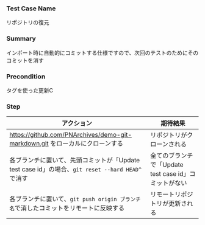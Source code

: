 ### Test Case Name
リポジトリの復元

### Summary
インポート時に自動的にコミットする仕様ですので、次回のテストのためにそのコミットを消す

### Precondition
タグを使った更新C

### Step
| アクション      | 期待結果            |
|------------|-----------------|
| https://github.com/PNArchives/demo-git-markdown.git をローカルにクローンする | リポジトリがクローンされる |
| 各ブランチに置いて、先頭コミットが「Update test case id」の場合、`git reset --hard HEAD^`で消す | 全てのブランチで「Update test case id」コミットがない |
| 各ブランチに置いて、`git push origin ブランチ名`で消したコミットをリモートに反映する | リモートリポジトリが更新される |
